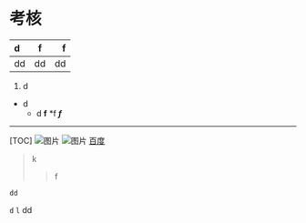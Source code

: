 # 考核
|d|f|f|
|:--|:--:|--:|
|dd|dd|dd|
1. d
* d
    * d
**f**
*f
***f***
******
[TOC]
![图片](/home/wxx/图片/1.jpg)
![图片](https://timgsa.baidu.com/timg?image&quality=80&size=b9999_10000&sec=1574142294&di=77295a683f343f708bfd121bfe2d2029&imgtype=jpg&er=1&src=http%3A%2F%2Fsrc.onlinedown.net%2Fd%2Ffile%2Fp%2F2018-06-04%2F80daf7a6a34904fa436739f6d548c089.png)
[百度](https://www.baibu.com)
>k
> >f
```
dd
```
`d`
` l `
dd
